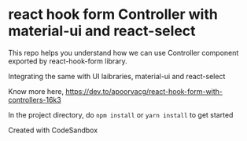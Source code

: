 # react hook form Controller with material-ui and react-select 

This repo helps you understand how we can use Controller component exported by react-hook-form library.

Integrating the same with UI laibraries, material-ui and react-select

Know more here,
https://dev.to/apoorvacg/react-hook-form-with-controllers-16k3

In the project directory, do `npm install` or `yarn install` to get started

Created with CodeSandbox
